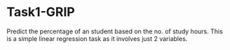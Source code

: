 # Task1-GRIP
Predict the percentage of an student based on the no. of study hours. This is a simple linear regression task as it involves just 2 variables.
